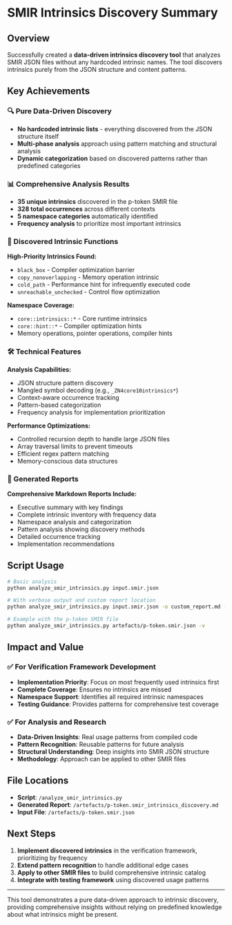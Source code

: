 # SMIR Intrinsics Discovery Summary

## Overview

Successfully created a **data-driven intrinsics discovery tool** that analyzes SMIR JSON files without any hardcoded intrinsic names. The tool discovers intrinsics purely from the JSON structure and content patterns.

## Key Achievements

### 🔍 Pure Data-Driven Discovery
- **No hardcoded intrinsic lists** - everything discovered from the JSON structure itself
- **Multi-phase analysis** approach using pattern matching and structural analysis
- **Dynamic categorization** based on discovered patterns rather than predefined categories

### 📊 Comprehensive Analysis Results
- **35 unique intrinsics** discovered in the p-token SMIR file
- **328 total occurrences** across different contexts
- **5 namespace categories** automatically identified
- **Frequency analysis** to prioritize most important intrinsics

### 🧩 Discovered Intrinsic Functions

**High-Priority Intrinsics Found:**
- `black_box` - Compiler optimization barrier
- `copy_nonoverlapping` - Memory operation intrinsic  
- `cold_path` - Performance hint for infrequently executed code
- `unreachable_unchecked` - Control flow optimization

**Namespace Coverage:**
- `core::intrinsics::*` - Core runtime intrinsics
- `core::hint::*` - Compiler optimization hints  
- Memory operations, pointer operations, compiler hints

### 🛠 Technical Features

**Analysis Capabilities:**
- JSON structure pattern discovery
- Mangled symbol decoding (e.g., `_ZN4core10intrinsics*`)
- Context-aware occurrence tracking
- Pattern-based categorization
- Frequency analysis for implementation prioritization

**Performance Optimizations:**
- Controlled recursion depth to handle large JSON files
- Array traversal limits to prevent timeouts
- Efficient regex pattern matching
- Memory-conscious data structures

### 📄 Generated Reports

**Comprehensive Markdown Reports Include:**
- Executive summary with key findings
- Complete intrinsic inventory with frequency data
- Namespace analysis and categorization
- Pattern analysis showing discovery methods
- Detailed occurrence tracking
- Implementation recommendations

## Script Usage

```bash
# Basic analysis
python analyze_smir_intrinsics.py input.smir.json

# With verbose output and custom report location
python analyze_smir_intrinsics.py input.smir.json -o custom_report.md -v

# Example with the p-token SMIR file
python analyze_smir_intrinsics.py artefacts/p-token.smir.json -v
```

## Impact and Value

### ✅ For Verification Framework Development
- **Implementation Priority**: Focus on most frequently used intrinsics first
- **Complete Coverage**: Ensures no intrinsics are missed 
- **Namespace Support**: Identifies all required intrinsic namespaces
- **Testing Guidance**: Provides patterns for comprehensive test coverage

### ✅ For Analysis and Research  
- **Data-Driven Insights**: Real usage patterns from compiled code
- **Pattern Recognition**: Reusable patterns for future analysis
- **Structural Understanding**: Deep insights into SMIR JSON structure
- **Methodology**: Approach can be applied to other SMIR files

## File Locations

- **Script**: `/analyze_smir_intrinsics.py`
- **Generated Report**: `/artefacts/p-token.smir_intrinsics_discovery.md`
- **Input File**: `/artefacts/p-token.smir.json`

## Next Steps

1. **Implement discovered intrinsics** in the verification framework, prioritizing by frequency
2. **Extend pattern recognition** to handle additional edge cases
3. **Apply to other SMIR files** to build comprehensive intrinsic catalog  
4. **Integrate with testing framework** using discovered usage patterns

---

This tool demonstrates a pure data-driven approach to intrinsic discovery, providing comprehensive insights without relying on predefined knowledge about what intrinsics might be present.